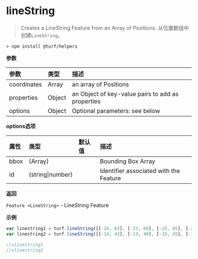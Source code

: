 # lineString

> Creates a LineString Feature from an Array of Positions.
> 从位置数组中创建`LineString`。

```text
> npm install @turf/helpers
```

**参数**

| 参数        | 类型   | 描述                                              |
| :---------- | :----- | :------------------------------------------------ |
| coordinates | Array  | an array of Positions                             |
| properties  | Object | an Object of key-value pairs to add as properties |
| options     | Object | Optional parameters: see below                    |

**options选项**

| 属性 | 类型             | 默认值 | 描述                                   |
| :--- | :--------------- | :----- | :------------------------------------- |
| bbox | (Array)          |        | Bounding Box Array                     |
| id   | (string\|number) |        | Identifier associated with the Feature |

**返回**

`Feature <LineString>` - LineString Feature

**示例**

```js
var linestring1 = turf.lineString([[-24, 63], [-23, 60], [-25, 65], [-20, 69]], {name: 'line 1'});
var linestring2 = turf.lineString([[-14, 43], [-13, 40], [-15, 45], [-10, 49]], {name: 'line 2'});

//=linestring1
//=linestring2
```